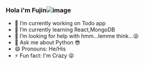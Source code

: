 ### Hola i'm Fujin![image](https://user-images.githubusercontent.com/45332370/141327928-f5f9d556-d3f6-4541-8ef3-b4b440cea113.png)

- 🔭 I’m currently working on Todo app
- 🌱 I’m currently learning React,MongoDB
- 🤔 I’m looking for help with hmm...lemme think...😝
- 💬 Ask me about Python 😎
- 😄 Pronouns: He/His
- ⚡ Fun fact: I'm Crazy 😝 

